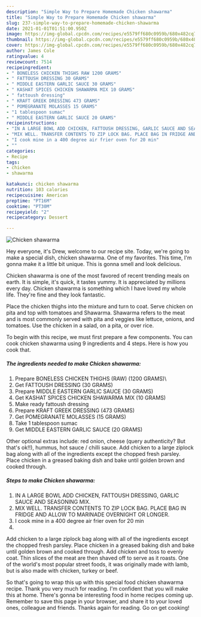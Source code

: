 ```yaml
---
description: "Simple Way to Prepare Homemade Chicken shawarma"
title: "Simple Way to Prepare Homemade Chicken shawarma"
slug: 237-simple-way-to-prepare-homemade-chicken-shawarma
date: 2021-01-01T01:51:00.950Z
image: https://img-global.cpcdn.com/recipes/e5579ff680c0959b/680x482cq70/chicken-shawarma-recipe-main-photo.jpg
thumbnail: https://img-global.cpcdn.com/recipes/e5579ff680c0959b/680x482cq70/chicken-shawarma-recipe-main-photo.jpg
cover: https://img-global.cpcdn.com/recipes/e5579ff680c0959b/680x482cq70/chicken-shawarma-recipe-main-photo.jpg
author: James Cole
ratingvalue: 4
reviewcount: 7514
recipeingredient:
- " BONELESS CHICKEN THIGHS RAW 1200 GRAMS"
- " FATTOUSH DRESSING 30 GRAMS"
- " MIDDLE EASTERN GARLIC SAUCE 30 GRAMS"
- " KASHAT SPICES CHICKEN SHAWARMA MIX 10 GRAMS"
- " fattoush dressing"
- " KRAFT GREEK DRESSING 473 GRAMS"
- " POMEGRANATE MOLASSES 15 GRAMS"
- "1 tablespoon sumac"
- " MIDDLE EASTERN GARLIC SAUCE 20 GRAMS"
recipeinstructions:
- "IN A LARGE BOWL ADD CHICKEN, FATTOUSH DRESSING, GARLIC SAUCE AND SEASONING MIX."
- "MIX WELL. TRANSFER CONTENTS TO ZIP LOCK BAG. PLACE BAG IN FRIDGE AND ALLOW TO MARINADE OVERNIGHT OR LONGER."
- "I cook mine in a 400 degree air frier oven for 20 min"
- ""
categories:
- Recipe
tags:
- chicken
- shawarma

katakunci: chicken shawarma 
nutrition: 103 calories
recipecuisine: American
preptime: "PT16M"
cooktime: "PT30M"
recipeyield: "2"
recipecategory: Dessert

---
```



![Chicken shawarma](https://img-global.cpcdn.com/recipes/e5579ff680c0959b/680x482cq70/chicken-shawarma-recipe-main-photo.jpg)

Hey everyone, it's Drew, welcome to our recipe site. Today, we're going to make a special dish, chicken shawarma. One of my favorites. This time, I'm gonna make it a little bit unique. This is gonna smell and look delicious.

Chicken shawarma is one of the most favored of recent trending meals on earth. It is simple, it's quick, it tastes yummy. It is appreciated by millions every day. Chicken shawarma is something which I have loved my whole life. They're fine and they look fantastic.

Place the chicken thighs into the mixture and turn to coat. Serve chicken on pita and top with tomatoes and Shawarma. Shawarma refers to the meat and is most commonly served with pita and veggies like lettuce, onions, and tomatoes. Use the chicken in a salad, on a pita, or over rice.


To begin with this recipe, we must first prepare a few components. You can cook chicken shawarma using 9 ingredients and 4 steps. Here is how you cook that.

<!--inarticleads1-->

##### The ingredients needed to make Chicken shawarma:

1. Prepare  BONELESS CHICKEN THIGHS (RAW) (1200 GRAMS)\
1. Get  FATTOUSH DRESSING (30 GRAMS)
1. Prepare  MIDDLE EASTERN GARLIC SAUCE (30 GRAMS)
1. Get  KASHAT SPICES CHICKEN SHAWARMA MIX (10 GRAMS)
1. Make ready  fattoush dressing
1. Prepare  KRAFT GREEK DRESSING (473 GRAMS)
1. Get  POMEGRANATE MOLASSES (15 GRAMS)
1. Take 1 tablespoon sumac
1. Get  MIDDLE EASTERN GARLIC SAUCE (20 GRAMS)


Other optional extras include: red onion, cheese (query authenticity? But that&#39;s ok!!), hummus, hot sauce / chilli sauce. Add chicken to a large ziplock bag along with all of the ingredients except the chopped fresh parsley. Place chicken in a greased baking dish and bake until golden brown and cooked through. 

<!--inarticleads2-->

##### Steps to make Chicken shawarma:

1. IN A LARGE BOWL ADD CHICKEN, FATTOUSH DRESSING, GARLIC SAUCE AND SEASONING MIX.
1. MIX WELL. TRANSFER CONTENTS TO ZIP LOCK BAG. PLACE BAG IN FRIDGE AND ALLOW TO MARINADE OVERNIGHT OR LONGER.
1. I cook mine in a 400 degree air frier oven for 20 min
1. 


Add chicken to a large ziplock bag along with all of the ingredients except the chopped fresh parsley. Place chicken in a greased baking dish and bake until golden brown and cooked through. Add chicken and toss to evenly coat. Thin slices of the meat are then shaved off to serve as it roasts. One of the world&#39;s most popular street foods, it was originally made with lamb, but is also made with chicken, turkey or beef. 

So that's going to wrap this up with this special food chicken shawarma recipe. Thank you very much for reading. I'm confident that you will make this at home. There's gonna be interesting food in home recipes coming up. Remember to save this page in your browser, and share it to your loved ones, colleague and friends. Thanks again for reading. Go on get cooking!
